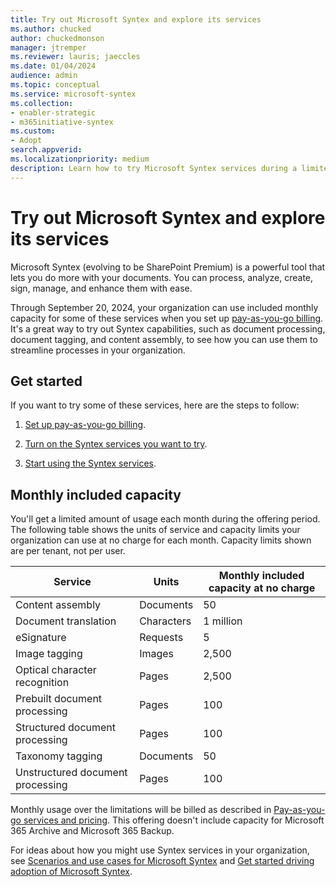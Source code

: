 ```yaml
---
title: Try out Microsoft Syntex and explore its services
ms.author: chucked
author: chuckedmonson
manager: jtremper
ms.reviewer: lauris; jaeccles
ms.date: 01/04/2024
audience: admin
ms.topic: conceptual
ms.service: microsoft-syntex
ms.collection:
- enabler-strategic
- m365initiative-syntex
ms.custom: 
- Adopt
search.appverid:
ms.localizationpriority: medium
description: Learn how to try Microsoft Syntex services during a limited offering.
---
```


# Try out Microsoft Syntex and explore its services

Microsoft Syntex (evolving to be SharePoint Premium) is a powerful tool that lets you do more with your documents. You can process, analyze, create, sign, manage, and enhance them with ease.

Through September 20, 2024, your organization can use included monthly capacity for some of these services when you set up [pay-as-you-go billing](syntex-azure-billing.md). It's a great way to try out Syntex capabilities, such as document processing, document tagging, and content assembly, to see how you can use them to streamline processes in your organization.

## Get started

If you want to try some of these services, here are the steps to follow:

1. [Set up pay-as-you-go billing](syntex-azure-billing.md).

2. [Turn on the Syntex services you want to try](set-up-microsoft-syntex.md).

3. [Start using the Syntex services](syntex-overview.md#syntex-services).

## Monthly included capacity

You'll get a limited amount of usage each month during the offering period. The following table shows the units of service and capacity limits your organization can use at no charge for each month. Capacity limits shown are per tenant, not per user.

|Service  |Units  |Monthly included capacity at no charge  |
|---------|---------|---------|
|Content assembly                 | Documents    | 50         |
|Document translation             | Characters   | 1 million  |
|eSignature                       | Requests     | 5          |
|Image tagging                    | Images       | 2,500      |
|Optical character recognition    | Pages        | 2,500      |
|Prebuilt document processing     | Pages        | 100        |
|Structured document processing   | Pages        | 100        |
|Taxonomy tagging                 | Documents    | 50         |
|Unstructured document processing | Pages        | 100        |

Monthly usage over the limitations will be billed as described in [Pay-as-you-go services and pricing](syntex-pay-as-you-go-services.md). This offering doesn't include capacity for Microsoft 365 Archive and Microsoft 365 Backup.

For ideas about how you might use Syntex services in your organization, see [Scenarios and use cases for Microsoft Syntex](adoption-scenarios.md) and [Get started driving adoption of Microsoft Syntex](adoption-getstarted.md).


<!---
This article describes how to set up and run a trial pilot program to deploy Microsoft Syntex in your organization. It also recommends best practices for the trial.

## Sign up for a trial

The trial of Syntex gives access to 300 users for 30 days.

> [!NOTE]
> Up to 300 users are included in the trial to ensure the automatic addition of 1 million AI Builder credits. You do not have to include 300 users for a trial to succeed.

You can get the trial version from one of the following sources:

- The [Syntex product page](https://www.microsoft.com/microsoft-365/enterprise/sharepoint-syntex?activetab=pivot:overviewtab)

- The [Microsoft 365 admin center](https://admin.microsoft.com)
    1. Sign in to the [Microsoft 365 admin center](https://admin.microsoft.com).
    2. Go to **Billing** > <a href="https://go.microsoft.com/fwlink/p/?linkid=868433" target="_blank">**Purchase Services**</a>.
    3. Scroll down to the **Add-Ons** section.
    4. On the Syntex tile, select **Details**.
    5. Select **Start free trial**.
    6. To confirm the trial, follow the remaining wizard steps.

You must be a Microsoft 365 global administrator or billing administrator to activate a trial.

### Who should be involved in a trial

|Role|Activity|
|---|---|
|Microsoft 365 global admin or billing admin|Activate the trial and assign licenses|
|Microsoft 365 global admin or SharePoint admin|Configure Syntex and create content centers|
|Business users|Model building and testing|

### Before you activate a trial

To successfully plan a Syntex trial, consider the following factors:

- The most meaningful testing is completed on “real world” scenarios and data.
- You can only activate a Syntex trial once per tenant.

A test or demo tenant can be used as a “dry run” to walk through the activation steps and administrative controls. But it's probably best to evaluate model building on a production tenant.

To maximize the value of a trial on a production tenant, planning and business engagement are essential. You should engage one or more business areas to identify three to six use cases that could potentially be addressed by Syntex. These use cases should:

- Include scenarios that could be solved by using either a custom model or a prebuilt model.

- Have a clear understanding of the purpose for any extracted metadata; for example, view formatting or automation by using Power Automate. While Syntex is focused on classifying documents and extracting metadata, the value to quantify is what this metadata enables.

- Be based on a defined set of data; for example, specific SharePoint sites or libraries. A common misconception of Syntex is that general purpose models can be applied across all organization content. A more accurate view is that models are built to help solve specific business problems in targeted locations.

All of these use cases might not be a good fit for Syntex. The goal of a quality trial isn't to prove that Syntex will fit all the scenarios. Instead, the trial should help you better understand the value of the product.

For each of the planned use cases, identify users who are subject matter experts in the related content or process. The creation of Syntex models is focused on domain experts in the content, rather than on IT professionals or developer resources.

## Activate a trial

When you initiate a trial, you need to:

- Assign licenses to the relevant users.
- Perform [additional setup of Syntex](set-up-content-understanding.md).
  - You might want to [create more content centers](create-a-content-center.md).

After the trial is activated, you can create models and process files. See [guidance for model creation](create-a-content-center.md).

## During a trial

Trial periods are limited, so it's best to focus initially on whether Syntex models can classify documents and extract metadata for the defined use cases. After the trial period is over, you can evaluate how the metadata can be used.

## After a trial

Based on the outcome of the trial, you can decide whether to proceed to production use of Syntex.

### Proceed to production use

To ensure continuity of service, you need to purchase the required number of [licenses](syntex-licensing.md) and assign those licenses to users. Trial users who don't have a full license at the end of the trial period won't be able to fully use Syntex.

You might have to estimate your projected use of structured document processing or freeform document processing models, and plan for the expected number of AI Builder credits. For help, see [Estimate the AI Builder capacity that's right for you](https://powerapps.microsoft.com/ai-builder-calculator/).

### Don't proceed to production use

If you don't purchase licenses following the trial:

- You won't be able to create new models.

- Libraries that were running models will no longer automatically classify files or extract models.

- Any previously classified files or extracted metadata won't be affected.

- Content centers and any models in them won't be automatically deleted. These will remain available for use if you decide to purchase licenses in the future.

- Structured document processing or freeform document processing models will be stored in the Dataverse (formerly named Common Data Service (CDS)) instance of the default Power Platform environment. These could be used with future licensing for Syntex or with AI Builder capabilities in the Power Platform.

## See also

[Get started driving adoption of Microsoft Syntex](adoption-getstarted.md)

[Scenarios and use cases for Microsoft Syntex](adoption-scenarios.md)--->
